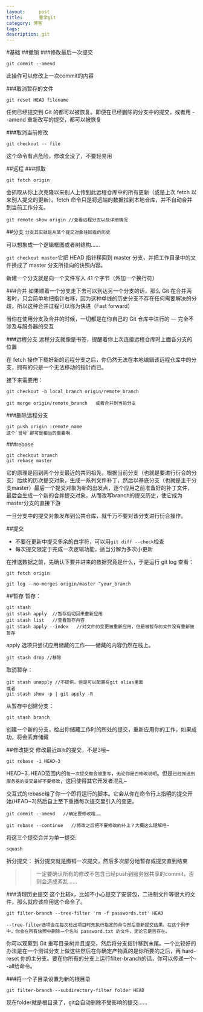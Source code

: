 ```yaml
---
layout:     post
title:      重学git
category: 博客
tags: 
description: git
---
```

#基础
##撤销
###修改最后一次提交

	git commit --amend
	
此操作可以修改上一次commit的内容

###取消暂存的文件

	git reset HEAD filename
	
任何已经提交到 Git 的都可以被恢复。即便在已经删除的分支中的提交，或者用 --amend 重新改写的提交，都可以被恢复

###取消当前修改

	git checkout -- file

这个命令有点危险，修改全没了，不要轻易用

##远程
###抓取

	git fetch origin

会抓取从你上次克隆以来别人上传到此远程仓库中的所有更新（或是上次 fetch 以来别人提交的更新）。fetch 命令只是将远端的数据拉到本地仓库，并不自动合并到当前工作分支。

	git remote show origin //查看远程分支以及详细情况
	
##分支
`分支其实就是从某个提交对象往回看的历史`

可以想象成一个逻辑框图或者树结构……

`git checkout master`它把 HEAD 指针移回到 master 分支，并把工作目录中的文件换成了 master 分支所指向的快照内容。

新建一个分支就是向一个文件写入 41 个字节（外加一个换行符）

###合并
如果顺着一个分支走下去可以到达另一个分支的话，那么 Git 在合并两者时，只会简单地把指针右移，因为这种单线的历史分支不存在任何需要解决的分歧，所以这种合并过程可以称为快进（Fast forward）

当你在使用分支及合并的时候，一切都是在你自己的 Git 仓库中进行的 — 完全不涉及与服务器的交互

###远程分支
远程分支就像是书签，提醒着你上次连接远程仓库时上面各分支的位置

在 fetch 操作下载好新的远程分支之后，你仍然无法在本地编辑该远程仓库中的分支，拥有的只是一个无法移动的指针而已。

接下来需要用：

	git checkout -b local_branch origin/remote_branch
	
	git merge origin/remote_branch   或者合并到当前分支
	
###删除远程分支

	git push origin :remote_name
	这个`冒号`那可是相当的重要啊
	
###rebase

	git checkout branch
	git rebase master
	
它的原理是回到两个分支最近的共同祖先，根据当前分支（也就是要进行衍合的分支）后续的历次提交对象，生成一系列文件补丁，然后以基底分支（也就是主干分支master）最后一个提交对象为新的出发点，逐个应用之前准备好的补丁文件，最后会生成一个新的合并提交对象，从而改写branch的提交历史，使它成为master分支的直接下游

一旦分支中的提交对象发布到公共仓库，就千万不要对该分支进行衍合操作。

##提交
*	不要在更新中提交多余的白字符，可以用`git diff --check`检查
*	每次提交限定于完成一次逻辑功能，适当分解为多次小更新

在推送数据之前，先确认下要并进来的数据究竟是什么，于是运行 git log 查看：

	git fetch origin
	
	git log --no-merges origin/master ^your_branch

##暂存
暂存：

	git stash
	git stash apply  //暂存后切回来重新应用
	git stash list   //查看暂存内容
	git stash apply --index   //对文件的变更被重新应用，但是被暂存的文件没有重新被暂存
	
apply 选项只尝试应用储藏的工作——储藏的内容仍然在栈上。

	git stash drop //移除
	
取消暂存：

	git stash unapply //不提供，但是可以配置在git alias里面
	或者
	git stash show -p | git apply -R
	
从暂存中创建分支：

	git stash branch

创建一个新的分支，检出你储藏工作时的所处的提交，重新应用你的工作，如果成功，将会丢弃储藏

##修改提交
修改最近`四次`的提交，不是3哦~

	git rebase -i HEAD~3
	
HEAD~3..HEAD范围内的`每一次提交都会被重写`，`无论你是否修改说明`。但是`已经推送到服务器的提交最好不要修改`，这回使得其它开发者混乱~

交互式的rebase给了你一个即将运行的脚本。它会从你在命令行上指明的提交开始(HEAD~3)然后自上至下重播每次提交里引入的变更。

	git commit --amend   //确定要修改啥……
	
	git rebase --continue   //修改之后把不要修改的补上？大概这么理解吧~
	
将这三个提交合并为单一提交:

	squash
	
拆分提交：
拆分提交就是撤销一次提交，然后多次部分地暂存或提交直到结束

>>一定要确认所有的修改不包含已经push到服务器共享的commit，否则会造成紊乱……

###清理历史提交
这个比较x，比如不小心提交了安装包，二进制文件等很大的文件，那么就应该应用这个命令了。

	git filter-branch --tree-filter 'rm -f passwords.txt' HEAD
	
	--tree-filter选项会在每次检出项目时先执行指定的命令然后重新提交结果。在这个例子中，你会在所有快照中删除一个名叫 password.txt 的文件，无论它是否存在。
	
你可以观察到 Git 重写目录树并且提交，然后将分支指针移到末尾。一个比较好的办法是在一个测试分支上做这些然后在你确定产物真的是你所要的之后，再 hard-reset 你的主分支。要在你所有的分支上运行filter-branch的话，你可以传递一个--all给命令。

###将一个子目录设置为新的根目录

	git filter-branch --subdirectory-filter folder HEAD
	
现在folder就是根目录了，git会自动删除不受影响的提交……

